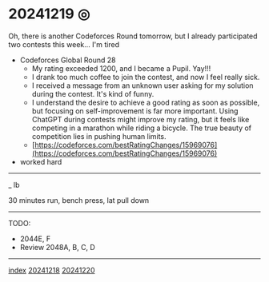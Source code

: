 <head><meta name="viewport" content="width=device-width, initial-scale=1.0, user-scalable=yes" /><meta charset="UTF-8"></head>

# 20241219 ◎

Oh, there is another Codeforces Round tomorrow, but I already participated two contests this week... I'm tired

- Codeforces Global Round 28
	- My rating exceeded 1200, and I became a Pupil. Yay!!!
	- I drank too much coffee to join the contest, and now I feel really sick.
	- I received a message from an unknown user asking for my solution during the contest. It's kind of funny.
	- I understand the desire to achieve a good rating as soon as possible, but focusing on self-improvement is far more important. Using ChatGPT during contests might improve my rating, but it feels like competing in a marathon while riding a bicycle. The true beauty of competition lies in pushing human limits.
	- [https://codeforces.com/bestRatingChanges/15969076](https://codeforces.com/bestRatingChanges/15969076)
- worked hard

---

_ lb

30 minutes run, bench press, lat pull down

---

TODO:

- 2044E, F
- Review 2048A, B, C, D 

---

[index](../../index.html)
[20241218](20241218.html)
[20241220](20241220.html)
